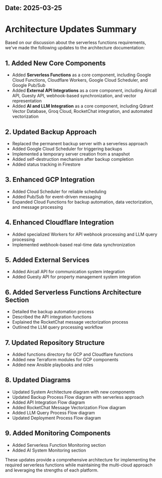 Date: 2025-03-25
---

# Architecture Updates Summary

Based on our discussion about the serverless functions requirements, we've made the following updates to the architecture documentation:

## 1. Added New Core Components

- Added **Serverless Functions** as a core component, including Google Cloud Functions, Cloudflare Workers, Google Cloud Scheduler, and Google Pub/Sub
- Added **External API Integrations** as a core component, including Aircall API, Guesty API, webhook-based synchronization, and vector representation
- Added **AI and LLM Integration** as a core component, including Qdrant Vector Database, Groq Cloud, RocketChat integration, and automated vectorization

## 2. Updated Backup Approach

- Replaced the permanent backup server with a serverless approach
- Added Google Cloud Scheduler for triggering backups
- Implemented a temporary server creation from a snapshot
- Added self-destruction mechanism after backup completion
- Added status tracking in Firestore

## 3. Enhanced GCP Integration

- Added Cloud Scheduler for reliable scheduling
- Added Pub/Sub for event-driven messaging
- Expanded Cloud Functions for backup automation, data vectorization, and message processing

## 4. Enhanced Cloudflare Integration

- Added specialized Workers for API webhook processing and LLM query processing
- Implemented webhook-based real-time data synchronization

## 5. Added External Services

- Added Aircall API for communication system integration
- Added Guesty API for property management system integration

## 6. Added Serverless Functions Architecture Section

- Detailed the backup automation process
- Described the API integration functions
- Explained the RocketChat message vectorization process
- Outlined the LLM query processing workflow

## 7. Updated Repository Structure

- Added functions directory for GCP and Cloudflare functions
- Added new Terraform modules for GCP components
- Added new Ansible playbooks and roles

## 8. Updated Diagrams

- Updated System Architecture diagram with new components
- Updated Backup Process Flow diagram with serverless approach
- Added API Integration Flow diagram
- Added RocketChat Message Vectorization Flow diagram
- Added LLM Query Process Flow diagram
- Updated Deployment Process Flow diagram

## 9. Added Monitoring Components

- Added Serverless Function Monitoring section
- Added AI System Monitoring section

These updates provide a comprehensive architecture for implementing the required serverless functions while maintaining the multi-cloud approach and leveraging the strengths of each platform.